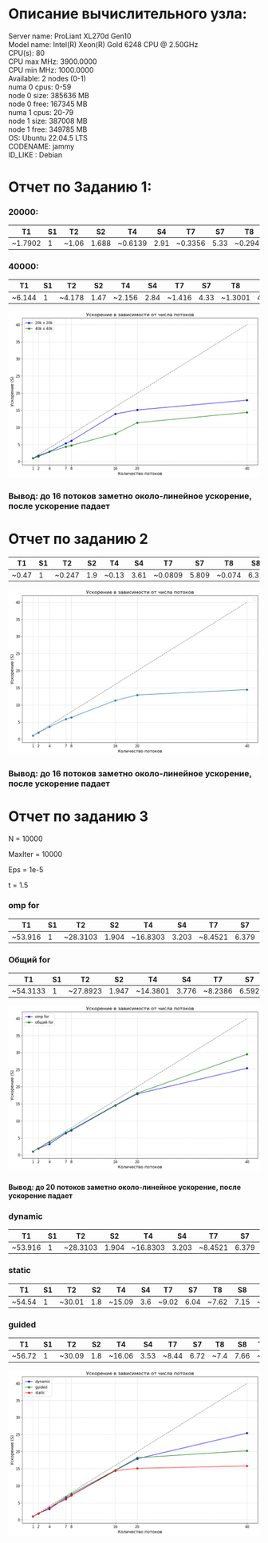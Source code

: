 # Описание вычислительного узла:
Server name: ProLiant XL270d Gen10  
Model name: Intel(R) Xeon(R) Gold 6248 CPU @ 2.50GHz  
CPU(s): 80  
CPU max MHz: 3900.0000  
CPU min MHz: 1000.0000  
Available: 2 nodes (0-1)  
numa 0 cpus: 0-59  
node 0 size: 385636 MB  
node 0 free: 167345 MB  
numa 1 cpus: 20-79  
node 1 size: 387008 MB  
node 1 free: 349785 MB  
OS: Ubuntu 22.04.5 LTS  
CODENAME: jammy  
ID_LIKE : Debian  

# Отчет по Заданию 1:

### 20000:

| T1  | S1  | T2   | S2   | T4   | S4   | T7   | S7    | T8   | S8    | T16  | S16   | T20  | S20   | T40  | S40   |
|-----|-----|------|------|------|------|------|-------|------|-------|------|-------|------|-------|------|-------|
|~1.7902|1|~1.06|1.688|~0.6139|2.91|~0.3356|5.33|~0.2948|6.07|~0.1286|13.92|~0.1186|15.09|~0.0905|17.94|

### 40000:
| T1  | S1  | T2   | S2   | T4   | S4   | T7   | S7    | T8   | S8    | T16  | S16   | T20  | S20   | T40  | S40   |
|-----|-----|------|------|------|------|------|-------|------|-------|------|-------|------|-------|------|-------|
|~6.144|1|~4.178|1.47|~2.156|2.84|~1.416|4.33|~1.3001|4.72|~0.7537|8.151|~0.5405|11.36|~0.395|14.384|

![alt text](img/image.png)

### Вывод: до 16 потоков заметно около-линейное ускорение, после ускорение падает

# Отчет по заданию 2
| T1  | S1  | T2   | S2   | T4   | S4   | T7   | S7    | T8   | S8    | T16  | S16   | T20  | S20   | T40  | S40   |
|-----|-----|------|------|------|------|------|-------|------|-------|------|-------|------|-------|------|-------|
|~0.47|1|~0.247|1.9|~0.13|3.61|~0.0809|5.809|~0.074|6.35|~0.0416|11.29|~0.0364|12.91|~0.0325|14.461|

![alt text](img/image1.png)

### Вывод: до 16 потоков заметно около-линейное ускорение, после ускорение падает

# Отчет по заданию 3

N = 10000

MaxIter = 10000

Eps = 1e-5

t = 1.5

### omp for

| T1  | S1  | T2   | S2   | T4   | S4   | T7   | S7    | T8   | S8    | T16  | S16   | T20  | S20   | T40  | S40   |
|-----|-----|------|------|------|------|------|-------|------|-------|------|-------|------|-------|------|-------|
|~53.916|1|~28.3103|1.904|~16.8303|3.203|~8.4521|6.379|~7.45906|7.22|~3.72083|14.4903|~3.00962|17.914|~2.11936|25.439|

### Общий for

| T1  | S1  | T2   | S2   | T4   | S4   | T7   | S7    | T8   | S8    | T16  | S16   | T20  | S20   | T40  | S40   |
|-----|-----|------|------|------|------|------|-------|------|-------|------|-------|------|-------|------|-------|
|~54.3133|1|~27.8923|1.947|~14.3801|3.776|~8.2386|6.592|~7.36419|7.375|~3.72208|14.592|~2.99563|18.1308|~1.83907|29.533|

![alt text](img/image2.png)

#### Вывод: до 20 потоков заметно около-линейное ускорение, после ускорение падает

### dynamic

| T1  | S1  | T2   | S2   | T4   | S4   | T7   | S7    | T8   | S8    | T16  | S16   | T20  | S20   | T40  | S40   |
|-----|-----|------|------|------|------|------|-------|------|-------|------|-------|------|-------|------|-------|
|~53.916|1|~28.3103|1.904|~16.8303|3.203|~8.4521|6.379|~7.45906|7.22|~3.72083|14.4903|~3.00962|17.914|~2.11936|25.439|

### static

| T1  | S1  | T2   | S2   | T4   | S4   | T7   | S7    | T8   | S8    | T16  | S16   | T20  | S20   | T40  | S40   |
|-----|-----|------|------|------|------|------|-------|------|-------|------|-------|------|-------|------|-------|
|~54.54|1|~30.01|1.8|~15.09|3.6|~9.02|6.04|~7.62|7.15|~3.79|14.39|~3.608|15.11|~3.45|15.8|

### guided

| T1  | S1  | T2   | S2   | T4   | S4   | T7   | S7    | T8   | S8    | T16  | S16   | T20  | S20   | T40  | S40   |
|-----|-----|------|------|------|------|------|-------|------|-------|------|-------|------|-------|------|-------|
|~56.72|1|~30.09|1.8|~16.06|3.53|~8.44|6.72|~7.4|7.66|~3.9|14.54|~3.1|18.2|~2.8|20.25|

![alt text](img/image4.png)